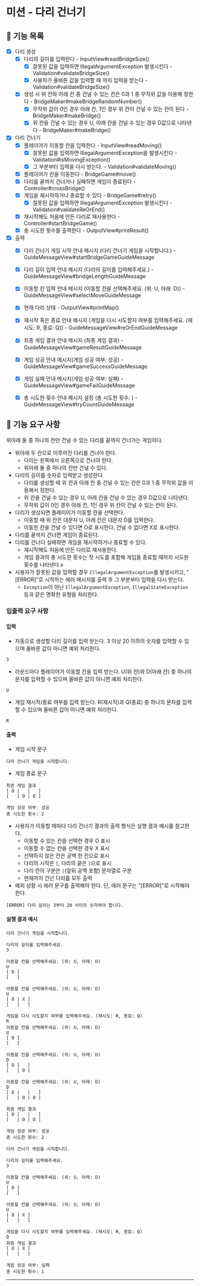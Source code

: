 # 미션 - 다리 건너기

## 🧸 기능 목록

- [x] 다리 생성
  - [x] 다리의 길이를 입력한다 - InputView#readBridgeSize()
    - [x] 잘못된 값을 입력하면 IllegalArgumentException 발생시킨다 - Validation#validateBridgeSize()
    - [x] 사용자가 올바른 값을 입력할 때 까지 입력을 받는다 - Validation#validateBridgeSize()
  - [x] 생성 시 위 칸와 아래 칸 중 건널 수 있는 칸은 0과 1 중 무작위 값을 이용해 정한다 - BridgeMaker#makeBridgeRandomNumber()
    - [x] 무작위 값이 0인 경우 아래 칸, 1인 경우 위 칸이 건널 수 있는 칸이 된다 - BridgeMaker#makeBridge()
    - [x] 위 칸을 건널 수 있는 경우 U, 아래 칸을 건널 수 있는 경우 D값으로 나타낸다 - BridgeMaker#makeBridge()

- [x] 다리 건너기  
  - [x] 플레이어가 이동할 칸을 입력한다 - InputView#readMoving()
    - [x] 잘못된 값을 입력하면 IllegalArgumentException을 발생시킨다 - Validation#isMovingException()
    - [x] 그 부분부터 입력을 다시 받는다. - Validation#validateMoving()
  - [x] 플레이어가 칸을 이동한다 - BridgeGame#move()
  - [x] 다리를 끝까지 건너거나 실패하면 게임이 종료된다 - Controller#crossBridge()
  - [x] 게임을 재시작하거나 종료할 수 있다 - BridgeGame#retry()
    - [x] 잘못된 값을 입력하면 IllegalArgumentException 발생시킨다 - Validation#validateReOrEnd()
   - [x] 재시작해도 처음에 만든 다리로 재사용한다 - Controller#startBridgeGame()
   - [x] 총 시도한 횟수를 출력한다 - OutputView#printResult()

- [x] 출력
  - [x] 다리 건너기 게임 시작 안내 메시지 (다리 건너기 게임을 시작합니다.) - GuideMessageView#startBridgeGameGuideMessage
  - [x] 다리 길이 입력 안내 메시지 (다리의 길이를 입력해주세요.) - GuideMessageView#bridgeLengthGuideMessage
  - [x] 이동할 칸 입력 안내 메시지 (이동할 칸을 선택해주세요. (위: U, 아래: D)) - GuideMessageView#selectMoveGuideMessage
  - [x] 현재 다리 상태 - OutputView#printMap()
  - [x] 재시작 혹은 종료 안내 메시지 (게임을 다시 시도할지 여부를 입력해주세요. (재시도: R, 종료: Q)) - GuideMessageView#reOrEndGuideMessage
  - [x] 최종 게임 결과 안내 메시지 (최종 게임 결과) - GuideMessageView#gameResultGuideMessage
  - [x] 게임 성공 안내 메시지(게임 성공 여부: 성공) - GuideMessageView#gameSuccessGuideMessage
  - [x] 게임 실패 안내 메시지(게임 성공 여부: 실패) - GuideMessageView#gameFailGuideMessage
  - [x] 총 시도한 횟수 안내 메시지 설정 (총 시도한 횟수: ) - GuideMessageView#tryCountGuideMessage



## 🚀 기능 요구 사항
위아래 둘 중 하나의 칸만 건널 수 있는 다리를 끝까지 건너가는 게임이다.
- 위아래 두 칸으로 이루어진 다리를 건너야 한다.
    - 다리는 왼쪽에서 오른쪽으로 건너야 한다.
    - 위아래 둘 중 하나의 칸만 건널 수 있다.
- 다리의 길이를 숫자로 입력받고 생성한다.
    - 다리를 생성할 때 위 칸과 아래 칸 중 건널 수 있는 칸은 0과 1 중 무작위 값을 이용해서 정한다.
    - 위 칸을 건널 수 있는 경우 U, 아래 칸을 건널 수 있는 경우 D값으로 나타낸다.
    - 무작위 값이 0인 경우 아래 칸, 1인 경우 위 칸이 건널 수 있는 칸이 된다.
- 다리가 생성되면 플레이어가 이동할 칸을 선택한다.
    - 이동할 때 위 칸은 대문자 U, 아래 칸은 대문자 D를 입력한다.
    - 이동한 칸을 건널 수 있다면 O로 표시한다. 건널 수 없다면 X로 표시한다.
- 다리를 끝까지 건너면 게임이 종료된다.
- 다리를 건너다 실패하면 게임을 재시작하거나 종료할 수 있다.
    - 재시작해도 처음에 만든 다리로 재사용한다.
    - 게임 결과의 총 시도한 횟수는 첫 시도를 포함해 게임을 종료할 때까지 시도한 횟수를 나타낸다.x
- 사용자가 잘못된 값을 입력할 경우 `IllegalArgumentException`를 발생시키고, "[ERROR]"로 시작하는 에러 메시지를 출력 후 그 부분부터 입력을 다시 받는다.
    - `Exception`이 아닌 `IllegalArgumentException`, `IllegalStateException` 등과 같은 명확한 유형을 처리한다.


### 입출력 요구 사항

#### 입력
- 자동으로 생성할 다리 길이를 입력 받는다. 3 이상 20 이하의 숫자를 입력할 수 있으며 올바른 값이 아니면 예외 처리한다.
```
3
```
- 라운드마다 플레이어가 이동할 칸을 입력 받는다. U(위 칸)와 D(아래 칸) 중 하나의 문자를 입력할 수 있으며 올바른 값이 아니면 예외 처리한다.
```
U
```
- 게임 재시작/종료 여부를 입력 받는다. R(재시작)과 Q(종료) 중 하나의 문자를 입력할 수 있으며 올바른 값이 아니면 예외 처리한다.
```
R
```

#### 출력
- 게임 시작 문구
```
다리 건너기 게임을 시작합니다.
```
- 게임 종료 문구
```
최종 게임 결과
[ O |   |   ]
[   | O | O ]

게임 성공 여부: 성공
총 시도한 횟수: 2
```
- 사용자가 이동할 때마다 다리 건너기 결과의 출력 형식은 실행 결과 예시를 참고한다.
    - 이동할 수 있는 칸을 선택한 경우 O 표시
    - 이동할 수 없는 칸을 선택한 경우 X 표시
    - 선택하지 않은 칸은 공백 한 칸으로 표시
    - 다리의 시작은 `[`, 다리의 끝은 `]`으로 표시
    - 다리 칸의 구분은 ` | `(앞뒤 공백 포함) 문자열로 구분
    - 현재까지 건넌 다리를 모두 출력
- 예외 상황 시 에러 문구를 출력해야 한다. 단, 에러 문구는 "[ERROR]"로 시작해야 한다.
```
[ERROR] 다리 길이는 3부터 20 사이의 숫자여야 합니다.
```

#### 실행 결과 예시
```
다리 건너기 게임을 시작합니다.

다리의 길이를 입력해주세요.
3

이동할 칸을 선택해주세요. (위: U, 아래: D)
U
[ O ]
[   ]

이동할 칸을 선택해주세요. (위: U, 아래: D)
U
[ O | X ]
[   |   ]

게임을 다시 시도할지 여부를 입력해주세요. (재시도: R, 종료: Q)
R
이동할 칸을 선택해주세요. (위: U, 아래: D)
U
[ O ]
[   ]

이동할 칸을 선택해주세요. (위: U, 아래: D)
D
[ O |   ]
[   | O ]

이동할 칸을 선택해주세요. (위: U, 아래: D)
D
[ O |   |   ]
[   | O | O ]

최종 게임 결과
[ O |   |   ]
[   | O | O ]

게임 성공 여부: 성공
총 시도한 횟수: 2
```

```
다리 건너기 게임을 시작합니다.

다리의 길이를 입력해주세요.
3

이동할 칸을 선택해주세요. (위: U, 아래: D)
U
[ O ]
[   ]

이동할 칸을 선택해주세요. (위: U, 아래: D)
U
[ O | X ]
[   |   ]

게임을 다시 시도할지 여부를 입력해주세요. (재시도: R, 종료: Q)
Q
최종 게임 결과
[ O | X ]
[   |   ]

게임 성공 여부: 실패
총 시도한 횟수: 1
```

---
